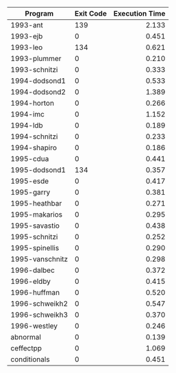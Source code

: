 | Program | Exit Code | Execution Time |
| ------- |:--------- | --------------:|
| 1993-ant | 139 | 2.133 |
| 1993-ejb | 0 | 0.451 |
| 1993-leo | 134 | 0.621 |
| 1993-plummer | 0 | 0.210 |
| 1993-schnitzi | 0 | 0.333 |
| 1994-dodsond1 | 0 | 0.533 |
| 1994-dodsond2 | 0 | 1.389 |
| 1994-horton | 0 | 0.266 |
| 1994-imc | 0 | 1.152 |
| 1994-ldb | 0 | 0.189 |
| 1994-schnitzi | 0 | 0.233 |
| 1994-shapiro | 0 | 0.186 |
| 1995-cdua | 0 | 0.441 |
| 1995-dodsond1 | 134 | 0.357 |
| 1995-esde | 0 | 0.417 |
| 1995-garry | 0 | 0.381 |
| 1995-heathbar | 0 | 0.271 |
| 1995-makarios | 0 | 0.295 |
| 1995-savastio | 0 | 0.438 |
| 1995-schnitzi | 0 | 0.252 |
| 1995-spinellis | 0 | 0.290 |
| 1995-vanschnitz | 0 | 0.298 |
| 1996-dalbec | 0 | 0.372 |
| 1996-eldby | 0 | 0.415 |
| 1996-huffman | 0 | 0.520 |
| 1996-schweikh2 | 0 | 0.547 |
| 1996-schweikh3 | 0 | 0.370 |
| 1996-westley | 0 | 0.246 |
| abnormal | 0 | 0.139 |
| ceffectpp | 0 | 1.069 |
| conditionals | 0 | 0.451 |
